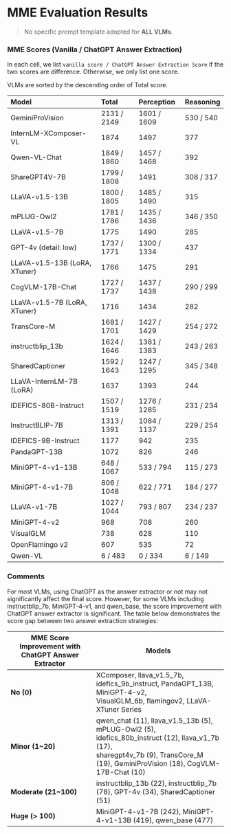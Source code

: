 # MME Evaluation Results

> No specific prompt template adopted for **ALL VLMs**.

### MME Scores (Vanilla / ChatGPT Answer Extraction)

In each cell, we list `vanilla score / ChatGPT Answer Extraction Score` if the two scores are difference. Otherwise, we only list one score.

VLMs are sorted by the descending order of Total score.

| Model                         | Total       | Perception   | Reasoning   |
|:------------------------------|:------------|:-------------|:------------|
| GeminiProVision               | 2131 / 2149 | 1601 / 1609  | 530 / 540   |
| InternLM-XComposer-VL         | 1874        | 1497         | 377         |
| Qwen-VL-Chat                  | 1849 / 1860 | 1457 / 1468  | 392         |
| ShareGPT4V-7B                 | 1799 / 1808 | 1491         | 308 / 317   |
| LLaVA-v1.5-13B                | 1800 / 1805 | 1485 / 1490  | 315         |
| mPLUG-Owl2                    | 1781 / 1786 | 1435 / 1436  | 346 / 350   |
| LLaVA-v1.5-7B                 | 1775        | 1490         | 285         |
| GPT-4v (detail: low)          | 1737 / 1771 | 1300 / 1334  | 437         |
| LLaVA-v1.5-13B (LoRA, XTuner) | 1766        | 1475         | 291         |
| CogVLM-17B-Chat               | 1727 / 1737 | 1437 / 1438  | 290 / 299   |
| LLaVA-v1.5-7B (LoRA, XTuner)  | 1716        | 1434         | 282         |
| TransCore-M                   | 1681 / 1701 | 1427 / 1429  | 254 / 272   |
| instructblip_13b              | 1624 / 1646 | 1381 / 1383  | 243 / 263   |
| SharedCaptioner               | 1592 / 1643 | 1247 / 1295  | 345 / 348   |
| LLaVA-InternLM-7B (LoRA)      | 1637        | 1393         | 244         |
| IDEFICS-80B-Instruct          | 1507 / 1519 | 1276 / 1285  | 231 / 234   |
| InstructBLIP-7B               | 1313 / 1391 | 1084 / 1137  | 229 / 254   |
| IDEFICS-9B-Instruct           | 1177        | 942          | 235         |
| PandaGPT-13B                  | 1072        | 826          | 246         |
| MiniGPT-4-v1-13B              | 648 / 1067  | 533 / 794    | 115 / 273   |
| MiniGPT-4-v1-7B               | 806 / 1048  | 622 / 771    | 184 / 277   |
| LLaVA-v1-7B                   | 1027 / 1044 | 793 / 807    | 234 / 237   |
| MiniGPT-4-v2                  | 968         | 708          | 260         |
| VisualGLM                     | 738         | 628          | 110         |
| OpenFlamingo v2               | 607         | 535          | 72          |
| Qwen-VL                       | 6 / 483     | 0 / 334      | 6 / 149     |

### Comments

For most VLMs, using ChatGPT as the answer extractor or not may not significantly affect the final score. However, for some VLMs including instructblip_7b, MiniGPT-4-v1, and qwen_base, the score improvement with ChatGPT answer extractor is significant. The table below demonstrates the score gap between two answer extraction strategies: 

| MME Score Improvement with ChatGPT Answer Extractor | Models                                                       |
| --------------------------------------------------- | ------------------------------------------------------------ |
| **No (0)**                                          | XComposer, llava_v1.5_7b, idefics_9b_instruct, PandaGPT_13B, MiniGPT-4-v2, <br>VisualGLM_6b, flamingov2, LLaVA-XTuner Series |
| **Minor (1~20)**                                    | qwen_chat (11), llava_v1.5_13b (5), mPLUG-Owl2 (5), idefics_80b_instruct (12), llava_v1_7b (17), <br>sharegpt4v_7b (9), TransCore_M (19), GeminiProVision (18), CogVLM-17B-Chat (10) |
| **Moderate (21~100)**                               | instructblip_13b (22), instructblip_7b (78), GPT-4v (34), SharedCaptioner (51)  |
| **Huge (> 100)**                                    | MiniGPT-4-v1-7B (242), MiniGPT-4-v1-13B (419), qwen_base (477) |